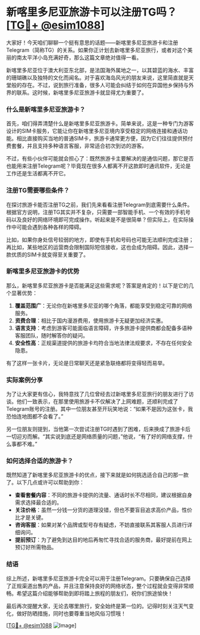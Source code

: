 # 新喀里多尼亚旅游卡可以注册TG吗？[[TG💪+ @esim1088](https://t.me/s/esim1088)]

大家好！今天咱们聊聊一个挺有意思的话题——新喀里多尼亚旅游卡和注册Telegram（简称TG）的关系。如果你正计划去新喀里多尼亚旅行，或者对这个美丽的南太平洋小岛充满好奇，那么这篇文章绝对值得一看。

新喀里多尼亚位于澳大利亚东北部，是法国海外属地之一，以其碧蓝的海水、丰富的珊瑚礁以及独特的文化而闻名。对于喜欢海岛风光的朋友来说，这里简直就是天堂般的存在。不过，说到旅行准备，很多人可能会纠结于如何在异国他乡保持与外界的联系。这时候，新喀里多尼亚旅游卡就显得尤为重要了。

### 什么是新喀里多尼亚旅游卡？

首先，咱们得弄清楚什么是新喀里多尼亚旅游卡。简单来说，这是一种专门为游客设计的SIM卡服务，它能让你在新喀里多尼亚境内享受稳定的网络连接和通话功能。相比直接购买当地的普通SIM卡，旅游卡通常更方便，因为它们往往提供预付费套餐，并且支持多种语言客服，非常适合初次到访的游客。

不过，有些小伙伴可能就会担心了：既然旅游卡主要解决的是通信问题，那它是否也能用来注册Telegram呢？毕竟现在很多人都离不开这款即时通讯软件，无论是工作还是生活都离不开它。

### 注册TG需要哪些条件？

在探讨旅游卡能否注册TG之前，我们先来看看注册Telegram到底需要什么条件。根据官方说明，注册TG其实并不复杂，只需要一部智能手机、一个有效的手机号码以及良好的网络环境即可完成操作。听起来是不是很简单？但实际上，在实际操作中可能会遇到各种各样的障碍。

比如，如果你身处信号较弱的地方，即使有手机和号码也可能无法顺利完成注册；再比如，某些地区的运营商会限制国际短信接收，这也会成为阻碍。因此，选择一款优质的SIM卡就变得至关重要了。

### 新喀里多尼亚旅游卡的优势

那么，新喀里多尼亚旅游卡是否能满足这些需求呢？答案是肯定的！以下是它的几个显著优势：

1. **覆盖范围广**：无论你在新喀里多尼亚的哪个角落，都能享受到稳定可靠的网络服务。
2. **资费合理**：相比于国内漫游费用，使用旅游卡无疑更加经济实惠。
3. **语言支持**：考虑到游客可能面临语言障碍，许多旅游卡提供商都会配备多语种客服团队，随时解答你的疑问。
4. **安全性高**：正规渠道提供的旅游卡均符合当地法律法规要求，不存在任何安全隐患。

有了这样一张卡片，无论是日常聊天还是紧急联络都将变得轻而易举。

### 实际案例分享

为了让大家更有信心，我特意找了几位曾经去过新喀里多尼亚旅行的朋友进行了访谈。他们一致表示，在那里使用旅游卡不仅解决了上网难题，还顺利完成了Telegram账号的注册。其中一位朋友甚至开玩笑地说：“如果不是因为这张卡，我恐怕连地图都不会看了。”

另一位朋友则提到，当他第一次尝试注册TG时遇到了困难，后来换成了旅游卡后一切迎刃而解。“其实说到底还是网络质量的问题，”他说，“有了好的网络支撑，什么事都不难。”

### 如何选择合适的旅游卡？

既然知道了新喀里多尼亚旅游卡的优点，接下来就是如何挑选适合自己的那一款了。以下几点或许可以帮助到你：

- **查看套餐内容**：不同的旅游卡提供的流量、通话时长不尽相同，建议根据自身需求选择最合适的。
- **关注价格**：虽然一分钱一分货的道理没错，但也不要盲目追求高价产品，性价比才是关键。
- **咨询客服**：如果对某个品牌或型号存有疑虑，不妨直接联系其客服人员进行详细询问。
- **提前预订**：为了避免到达目的地后再匆忙寻找合适的服务商，最好提前在网上预订好所需物品。

### 结语

综上所述，新喀里多尼亚旅游卡完全可以用于注册Telegram。只要确保自己选择了正规渠道出售的产品，并且注意保持良好的网络状态，整个过程就会变得非常顺畅。希望这篇介绍能够帮助到即将踏上旅程的朋友们，祝你们旅途愉快！

最后再次提醒大家，无论去哪里旅行，安全始终是第一位的。记得时刻关注天气变化，做好防晒措施，同时也要尊重当地风俗习惯哦！

[[TG💪+ @esim1088](https://t.me/s/esim1088) ![Image](https://i.postimg.cc/4NQfJmqS/Snipaste-2025-05-13-00-14-12.png)]